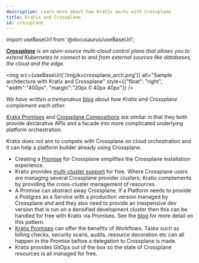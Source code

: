 ```yaml
---
description: Learn more about how Kratix works with Crossplane
title: Kratix and Crossplane
id: crossplane
---
```


import useBaseUrl from '@docusaurus/useBaseUrl';

_**[Crossplane](https://www.crossplane.io/)** is an open-source multi-cloud control plane that allows you to extend Kubernetes to connect to and from external sources like databases, the cloud and the edge._

<img
src={useBaseUrl('/img/k+crossplane_arch.png')}
alt="Sample architecture with Kratix and Crossplane"
style={{"float": "right", "width":"400px", "margin":"20px 0 40px 40px"}}
/>

_We have written a tremendous [blog](https://www.syntasso.io/post/building-your-platform-your-way-with-crossplane-and-kratix) about how Kratix and Crossplane complement each other._

[Kratix Promises](../05-reference/03-promises/01-promises.md) and [Crossplane Compositions](https://docs.crossplane.io/v1.8/reference/composition/) are similar in that they both provide declarative APIs and a facade into more complicated underlying platform orchestration.

Kratix does not aim to compete with Crossplane on cloud orchestration and it can help a platform builder already using Crossplane.

- Creating a [Promise](../05-reference/03-promises/01-promises.md) for Crossplane simplifies the Crossplane installation experience.
- Kratix provides [multi-cluster support](../05-reference/01-deployment-topology/01-deployment-topology.md) for free. Where Crossplane users are managing several Crossplane provider clusters, Kratix complements by providing the cross-cluster management of resources.
- A Promise can abstract away Crossplane. If a Platform needs to provide a Postgres as a Service with a production version managed by Crossplane _and_ and they also need to provide an inexpensive dev version that is run on a densified development cluster then this can be handled for free with Kratix via Promises. See the [blog](https://www.syntasso.io/post/building-your-platform-your-way-with-crossplane-and-kratix) for more detail on this pattern.
- [Kratix Promises](../05-reference/03-promises/01-promises.md) can offer the benefits of Workflows. Tasks such as billing checks, security scans, audits, resource decoration etc can all happen in the Promise before a delegation to Crossplane is made.
- Kratix provides GitOps out of the box so the state of Crossplane resources is all managed for free.
